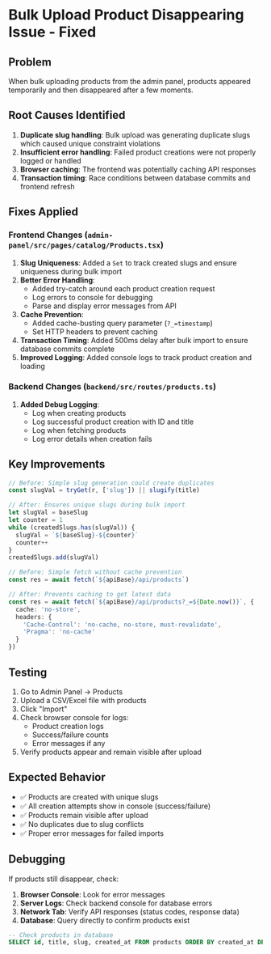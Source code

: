 # Bulk Upload Product Disappearing Issue - Fixed

## Problem
When bulk uploading products from the admin panel, products appeared temporarily and then disappeared after a few moments.

## Root Causes Identified

1. **Duplicate slug handling**: Bulk upload was generating duplicate slugs which caused unique constraint violations
2. **Insufficient error handling**: Failed product creations were not properly logged or handled
3. **Browser caching**: The frontend was potentially caching API responses
4. **Transaction timing**: Race conditions between database commits and frontend refresh

## Fixes Applied

### Frontend Changes (`admin-panel/src/pages/catalog/Products.tsx`)

1. **Slug Uniqueness**: Added a `Set` to track created slugs and ensure uniqueness during bulk import
2. **Better Error Handling**: 
   - Added try-catch around each product creation request
   - Log errors to console for debugging
   - Parse and display error messages from API
3. **Cache Prevention**:
   - Added cache-busting query parameter (`?_=timestamp`)
   - Set HTTP headers to prevent caching
4. **Transaction Timing**: Added 500ms delay after bulk import to ensure database commits complete
5. **Improved Logging**: Added console logs to track product creation and loading

### Backend Changes (`backend/src/routes/products.ts`)

1. **Added Debug Logging**:
   - Log when creating products
   - Log successful product creation with ID and title
   - Log when fetching products
   - Log error details when creation fails

## Key Improvements

```typescript
// Before: Simple slug generation could create duplicates
const slugVal = tryGet(r, ['slug']) || slugify(title)

// After: Ensures unique slugs during bulk import
let slugVal = baseSlug
let counter = 1
while (createdSlugs.has(slugVal)) {
  slugVal = `${baseSlug}-${counter}`
  counter++
}
createdSlugs.add(slugVal)
```

```typescript
// Before: Simple fetch without cache prevention
const res = await fetch(`${apiBase}/api/products`)

// After: Prevents caching to get latest data
const res = await fetch(`${apiBase}/api/products?_=${Date.now()}`, {
  cache: 'no-store',
  headers: {
    'Cache-Control': 'no-cache, no-store, must-revalidate',
    'Pragma': 'no-cache'
  }
})
```

## Testing

1. Go to Admin Panel → Products
2. Upload a CSV/Excel file with products
3. Click "Import"
4. Check browser console for logs:
   - Product creation logs
   - Success/failure counts
   - Error messages if any
5. Verify products appear and remain visible after upload

## Expected Behavior

- ✅ Products are created with unique slugs
- ✅ All creation attempts show in console (success/failure)
- ✅ Products remain visible after upload
- ✅ No duplicates due to slug conflicts
- ✅ Proper error messages for failed imports

## Debugging

If products still disappear, check:

1. **Browser Console**: Look for error messages
2. **Server Logs**: Check backend console for database errors
3. **Network Tab**: Verify API responses (status codes, response data)
4. **Database**: Query directly to confirm products exist

```sql
-- Check products in database
SELECT id, title, slug, created_at FROM products ORDER BY created_at DESC LIMIT 10;
```

